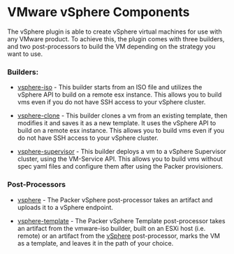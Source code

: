 # VMware vSphere Components

The vSphere plugin is able to create vSphere virtual machines for use with any VMware product. 
To achieve this, the plugin comes with three builders, and two post-processors
to build the VM depending on the strategy you want to use.

### Builders:
- [vsphere-iso](/packer/plugins/builders/vsphere-iso.mdx) - This builder starts from an
  ISO file and utilizes the vSphere API to build on a remote esx instance.
  This allows you to build vms even if you do not have SSH access to your vSphere cluster.

- [vsphere-clone](/packer/plugins/builders/vsphere-clone.mdx) - This builder clones a
  vm from an existing template, then modifies it and saves it as a new
  template. It uses the vSphere API to build on a remote esx instance.
  This allows you to build vms even if you do not have SSH access to your vSphere cluster.

- [vsphere-supervisor](/packer/plugins/builders/vsphere-supervisor.mdx) - This builder deploys a
  vm to a vSphere Supervisor cluster, using the VM-Service API. This allows you to build
  vms without spec yaml files and configure them after using the Packer provisioners.

### Post-Processors
- [vsphere](/packer/plugins/post-processors/vsphere.mdx) - The Packer vSphere post-processor takes an artifact 
  and uploads it to a vSphere endpoint.

- [vsphere-template](/packer/plugins/post-processors/vsphere-template.mdx) - The Packer vSphere Template post-processor takes an 
  artifact from the vmware-iso builder, built on an ESXi host (i.e. remote) or an artifact from the 
  [vSphere](/packer/plugins/post-processors/vsphere) post-processor, marks the VM as a template, and leaves it in the path of 
  your choice.
